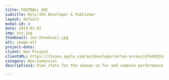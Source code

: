 ```yaml
---
title: FOOTBALL ARC
subtitle: Role:IOS Developer & Publisher
layout: default
modal-id: 4
date: 2014-01-02
img: ios.jpg
thumbnail: ios-thumbnail.jpg
alt: image-alt
project-date:
client: Own Project
clientURL: https://itunes.apple.com/az/developer/ertan-ercan/id764933342
category: Non-Comercial
description1: View stats for the season so far and compare performance against other teams in the International and domestic leagues.

---
```

